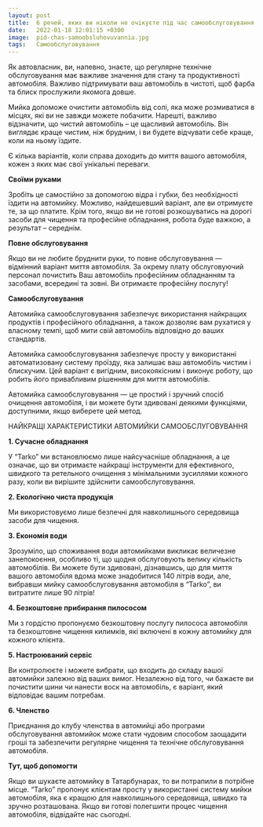```yaml
---
layout: post
title:  6 речей, яких ви ніколи не очікуєте під час самообслуговування
date:   2022-01-18 12:01:15 +0300
image:  pid-chas-samoobsluhovuvannia.jpg
tags:   Самообслуговування
---
```

Як автовласник, ви, напевно, знаєте, що регулярне технічне обслуговування має важливе значення для стану та продуктивності автомобіля. Важливо підтримувати ваш автомобіль в чистоті, щоб фарба та блиск прослужили якомога довше.  

Мийка допоможе очистити автомобіль від солі, яка може розмиватися в місцях, які ви не завжди можете побачити. Нарешті, важливо відзначити, що чистий автомобіль – це щасливий автомобіль. Він виглядає краще чистим, ніж брудним, і ви будете відчувати себе краще, коли на ньому їздите.

Є кілька варіантів, коли справа доходить до миття вашого автомобіля, кожен з яких має свої унікальні переваги.

**Своїми руками** 

Зробіть це самостійно за допомогою відра і губки, без необхідності їздити на автомийку. Можливо, найдешевший варіант, але ви отримуєте те, за що платите. Крім того, якщо ви не готові розкошуватись на дорогі засоби для чищення та професійне обладнання, робота буде важкою, а результат – середнім. 

**Повне обслуговування** 

Якщо ви не любите бруднити руки, то повне обслуговування — відмінний варіант миття автомобіля. За окрему плату обслуговуючий персонал почистить Ваш автомобіль професійним обладнанням та засобами, всередині та зовні. Ви отримаєте професійну послугу! 

**Самообслуговування** 

Автомийка самообслуговування забезпечує використання найкращих продуктів і професійного обладнання, а також дозволяє вам рухатися у власному темпі, щоб мити свій автомобіль відповідно до ваших стандартів. 

Автомийка самообслуговування забезпечує просту у використанні автоматизовану систему проїзду, яка залишає ваш автомобіль чистим і блискучим. Цей варіант є вигідним, високоякісним і виконує роботу, що робить його привабливим рішенням для миття автомобілів.

Автомийка самообслуговування — це простий і зручний спосіб очищення автомобіля, і ви можете бути здивовані деякими функціями, доступними, якщо виберете цей метод.

НАЙКРАЩІ ХАРАКТЕРИСТИКИ АВТОМИЙКИ САМООБСЛУГОВУВАННЯ

**1. Сучасне обладнання**

У “Tarko” ми встановлюємо лише найсучасніше обладнання, а це означає, що ви отримаєте найкращі інструменти для ефективного, швидкого та ретельного очищення з мінімальними зусиллями кожного разу, коли ви вирішите здійснити самообслуговування.  

**2. Екологічно чиста продукція**

Ми використовуємо лише безпечні для навколишнього середовища засоби для чищення.

**3. Економія води**

Зрозуміло, що споживання води автомийками викликає величезне занепокоєння, особливо ті, що щодня обслуговують велику кількість автомобілів. Ви можете бути здивовані, дізнавшись, що для миття вашого автомобіля вдома може знадобитися 140 літрів води, але, вибравши мийку самообслуговування автомобіля  в “Tarko”, ви витратите лише 90 літрів!

**4. Безкоштовне прибирання пилососом**

Ми з гордістю пропонуємо безкоштовну послугу пилососа автомобіля та безкоштовне чищення килимків, які включені в кожну автомийку для кожного клієнта.

**5. Настроюваний сервіс**

Ви контролюєте і можете вибрати, що входить до складу вашої автомийки залежно від ваших вимог. Незалежно від того, чи бажаєте ви почистити шини чи нанести воск на автомобіль, є варіант, який відповідає вашим потребам.

**6. Членство**

Приєднання до клубу членства в автомийці або програми обслуговування автомийок може стати чудовим способом заощадити гроші та забезпечити регулярне чищення та технічне обслуговування автомобіля. 

**Тут, щоб допомогти**

Якщо ви шукаєте автомийку в Татарбунарах, то ви потрапили в потрібне місце. “Tarko” пропонує клієнтам просту у використанні систему мийки автомобіля, яка є кращою для навколишнього середовища, швидко та зручно розташована. Якщо ви готові полегшити процес чищення автомобіля, відвідайте нас сьогодні.